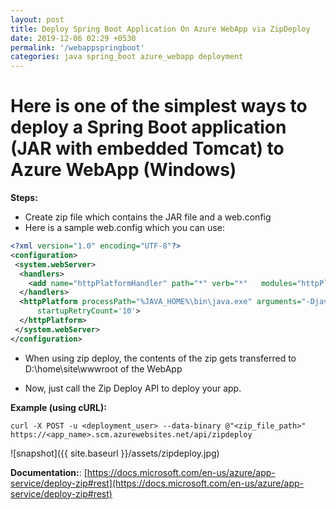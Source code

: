 ```yaml
---
layout: post
title: Deploy Spring Boot Application On Azure WebApp via ZipDeploy
date: 2019-12-06 02:29 +0530
permalink: '/webappspringboot'
categories: java spring_boot azure_webapp deployment
---
```


# Here is one of the simplest ways to deploy a Spring Boot application (JAR with embedded Tomcat) to Azure WebApp (Windows)

__Steps:__

- Create zip file which contains the JAR file and a web.config
- Here is a sample web.config which you can use:

```xml
<?xml version="1.0" encoding="UTF-8"?>
<configuration>
 <system.webServer>
  <handlers>
    <add name="httpPlatformHandler" path="*" verb="*"   modules="httpPlatformHandler" resourceType="Unspecified" />
  </handlers>
  <httpPlatform processPath="%JAVA_HOME%\bin\java.exe" arguments="-Djava.net.preferIPv4Stack=true -Dserver.port=%HTTP_PLATFORM_PORT% -jar &quot;%HOME%\site\wwwroot\app.jar&quot;" 
      startupRetryCount='10'>
  </httpPlatform>
 </system.webServer>
</configuration>
```

- When using zip deploy, the contents of the zip gets transferred to D:\home\site\wwwroot of the WebApp

- Now, just call the Zip Deploy API to deploy your app.

__Example (using cURL):__

```curl
curl -X POST -u <deployment_user> --data-binary @"<zip_file_path>" https://<app_name>.scm.azurewebsites.net/api/zipdeploy
```

![snapshot]({{ site.baseurl }}/assets/zipdeploy.jpg)


__Documentation:__: [https://docs.microsoft.com/en-us/azure/app-service/deploy-zip#rest](https://docs.microsoft.com/en-us/azure/app-service/deploy-zip#rest)